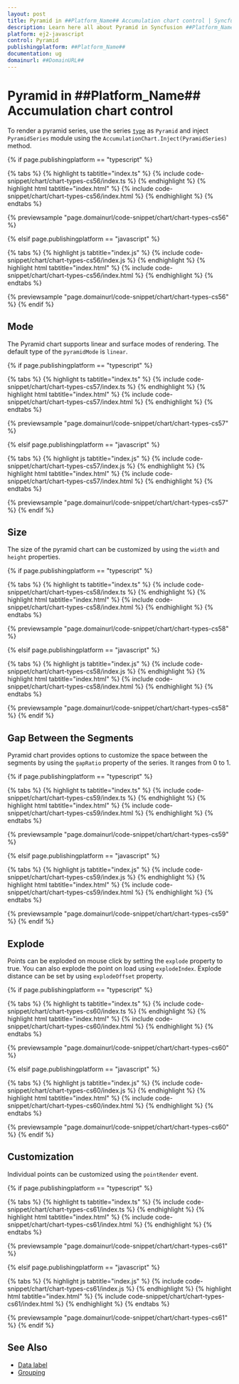 ```yaml
---
layout: post
title: Pyramid in ##Platform_Name## Accumulation chart control | Syncfusion
description: Learn here all about Pyramid in Syncfusion ##Platform_Name## Accumulation chart control of Syncfusion Essential JS 2 and more.
platform: ej2-javascript
control: Pyramid 
publishingplatform: ##Platform_Name##
documentation: ug
domainurl: ##DomainURL##
---
```


# Pyramid in ##Platform_Name## Accumulation chart control

To render a pyramid series, use the series [`type`](../api/accumulation-chart/accumulationSeriesModel/) as `Pyramid` and inject `PyramidSeries` module using the `AccumulationChart.Inject(PyramidSeries)` method.

{% if page.publishingplatform == "typescript" %}

 {% tabs %}
{% highlight ts tabtitle="index.ts" %}
{% include code-snippet/chart/chart-types-cs56/index.ts %}
{% endhighlight %}
{% highlight html tabtitle="index.html" %}
{% include code-snippet/chart/chart-types-cs56/index.html %}
{% endhighlight %}
{% endtabs %}
        
{% previewsample "page.domainurl/code-snippet/chart/chart-types-cs56" %}

{% elsif page.publishingplatform == "javascript" %}

{% tabs %}
{% highlight js tabtitle="index.js" %}
{% include code-snippet/chart/chart-types-cs56/index.js %}
{% endhighlight %}
{% highlight html tabtitle="index.html" %}
{% include code-snippet/chart/chart-types-cs56/index.html %}
{% endhighlight %}
{% endtabs %}

{% previewsample "page.domainurl/code-snippet/chart/chart-types-cs56" %}
{% endif %}

## Mode

The Pyramid chart supports linear and surface modes of rendering. The default type of the `pyramidMode` is `linear`.

{% if page.publishingplatform == "typescript" %}

 {% tabs %}
{% highlight ts tabtitle="index.ts" %}
{% include code-snippet/chart/chart-types-cs57/index.ts %}
{% endhighlight %}
{% highlight html tabtitle="index.html" %}
{% include code-snippet/chart/chart-types-cs57/index.html %}
{% endhighlight %}
{% endtabs %}
        
{% previewsample "page.domainurl/code-snippet/chart/chart-types-cs57" %}

{% elsif page.publishingplatform == "javascript" %}

{% tabs %}
{% highlight js tabtitle="index.js" %}
{% include code-snippet/chart/chart-types-cs57/index.js %}
{% endhighlight %}
{% highlight html tabtitle="index.html" %}
{% include code-snippet/chart/chart-types-cs57/index.html %}
{% endhighlight %}
{% endtabs %}

{% previewsample "page.domainurl/code-snippet/chart/chart-types-cs57" %}
{% endif %}

## Size

The size of the pyramid chart can be customized by using the  `width` and `height` properties.

{% if page.publishingplatform == "typescript" %}

 {% tabs %}
{% highlight ts tabtitle="index.ts" %}
{% include code-snippet/chart/chart-types-cs58/index.ts %}
{% endhighlight %}
{% highlight html tabtitle="index.html" %}
{% include code-snippet/chart/chart-types-cs58/index.html %}
{% endhighlight %}
{% endtabs %}
        
{% previewsample "page.domainurl/code-snippet/chart/chart-types-cs58" %}

{% elsif page.publishingplatform == "javascript" %}

{% tabs %}
{% highlight js tabtitle="index.js" %}
{% include code-snippet/chart/chart-types-cs58/index.js %}
{% endhighlight %}
{% highlight html tabtitle="index.html" %}
{% include code-snippet/chart/chart-types-cs58/index.html %}
{% endhighlight %}
{% endtabs %}

{% previewsample "page.domainurl/code-snippet/chart/chart-types-cs58" %}
{% endif %}

## Gap Between the Segments

Pyramid chart provides options to customize the space between the segments by using the `gapRatio` property of the series. It ranges from 0 to 1.

{% if page.publishingplatform == "typescript" %}

 {% tabs %}
{% highlight ts tabtitle="index.ts" %}
{% include code-snippet/chart/chart-types-cs59/index.ts %}
{% endhighlight %}
{% highlight html tabtitle="index.html" %}
{% include code-snippet/chart/chart-types-cs59/index.html %}
{% endhighlight %}
{% endtabs %}
        
{% previewsample "page.domainurl/code-snippet/chart/chart-types-cs59" %}

{% elsif page.publishingplatform == "javascript" %}

{% tabs %}
{% highlight js tabtitle="index.js" %}
{% include code-snippet/chart/chart-types-cs59/index.js %}
{% endhighlight %}
{% highlight html tabtitle="index.html" %}
{% include code-snippet/chart/chart-types-cs59/index.html %}
{% endhighlight %}
{% endtabs %}

{% previewsample "page.domainurl/code-snippet/chart/chart-types-cs59" %}
{% endif %}

## Explode

Points can be exploded on mouse click by setting the `explode` property to true. You can also explode the point on load using `explodeIndex`. Explode distance can be set by using `explodeOffset` property.

{% if page.publishingplatform == "typescript" %}

 {% tabs %}
{% highlight ts tabtitle="index.ts" %}
{% include code-snippet/chart/chart-types-cs60/index.ts %}
{% endhighlight %}
{% highlight html tabtitle="index.html" %}
{% include code-snippet/chart/chart-types-cs60/index.html %}
{% endhighlight %}
{% endtabs %}
        
{% previewsample "page.domainurl/code-snippet/chart/chart-types-cs60" %}

{% elsif page.publishingplatform == "javascript" %}

{% tabs %}
{% highlight js tabtitle="index.js" %}
{% include code-snippet/chart/chart-types-cs60/index.js %}
{% endhighlight %}
{% highlight html tabtitle="index.html" %}
{% include code-snippet/chart/chart-types-cs60/index.html %}
{% endhighlight %}
{% endtabs %}

{% previewsample "page.domainurl/code-snippet/chart/chart-types-cs60" %}
{% endif %}

## Customization

Individual points can be customized using the `pointRender` event.

{% if page.publishingplatform == "typescript" %}

 {% tabs %}
{% highlight ts tabtitle="index.ts" %}
{% include code-snippet/chart/chart-types-cs61/index.ts %}
{% endhighlight %}
{% highlight html tabtitle="index.html" %}
{% include code-snippet/chart/chart-types-cs61/index.html %}
{% endhighlight %}
{% endtabs %}
        
{% previewsample "page.domainurl/code-snippet/chart/chart-types-cs61" %}

{% elsif page.publishingplatform == "javascript" %}

{% tabs %}
{% highlight js tabtitle="index.js" %}
{% include code-snippet/chart/chart-types-cs61/index.js %}
{% endhighlight %}
{% highlight html tabtitle="index.html" %}
{% include code-snippet/chart/chart-types-cs61/index.html %}
{% endhighlight %}
{% endtabs %}

{% previewsample "page.domainurl/code-snippet/chart/chart-types-cs61" %}
{% endif %}

## See Also

* [Data label](./data-label/)
* [Grouping](./grouping/)
